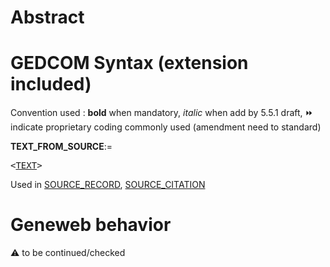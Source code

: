 ﻿# Abstract

# GEDCOM Syntax (extension included)
Convention used : **bold** when mandatory, _italic_ when add by 5.5.1 draft, &#x23E9; indicate proprietary coding commonly used (amendment need to standard)<br />

**TEXT_FROM_SOURCE**:=
<pre>
&lt;<a href=Ged.TEXT.md>TEXT</a>&gt;
</pre>
Used in <a href=Ged.SOURCE_RECORD.md>SOURCE_RECORD</a>, <a href=Ged.SOURCE_CITATION.md>SOURCE_CITATION</a><br />

# Geneweb behavior


:warning: to be continued/checked


